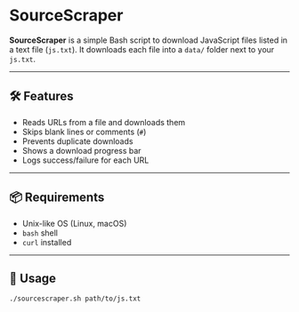 # SourceScraper

**SourceScraper** is a simple Bash script to download JavaScript files listed in a text file (`js.txt`). It downloads each file into a `data/` folder next to your `js.txt`.

---

## 🛠️ Features

- Reads URLs from a file and downloads them
- Skips blank lines or comments (`#`)
- Prevents duplicate downloads
- Shows a download progress bar
- Logs success/failure for each URL

---

## 📦 Requirements

- Unix-like OS (Linux, macOS)
- `bash` shell
- `curl` installed

---

## 🚀 Usage

```bash
./sourcescraper.sh path/to/js.txt
